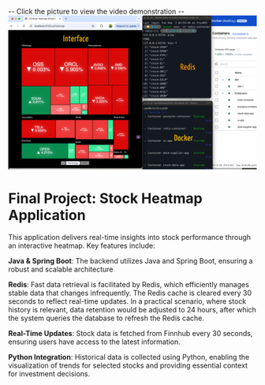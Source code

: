 -- Click the picture to view the video demonstration --
[![App Preview](projectPreview/FinalProject-StockHeatmapPost.png)](https://vimeo.com/manage/videos/1115271799)

**Final Project: Stock Heatmap Application**
=================================
This application delivers real-time insights into stock performance through an interactive heatmap. Key features include:

**Java & Spring Boot**: The backend utilizes Java and Spring Boot, ensuring a robust and scalable architecture

**Redis**: Fast data retrieval is facilitated by Redis, which efficiently manages stable data that changes infrequently. The Redis cache is cleared every 30 seconds to reflect real-time updates. In a practical scenario, where stock history is relevant, data retention would be adjusted to 24 hours, after which the system queries the database to refresh the Redis cache.

**Real-Time Updates**: Stock data is fetched from Finnhub every 30 seconds, ensuring users have access to the latest information.

**Python Integration**: Historical data is collected using Python, enabling the visualization of trends for selected stocks and providing essential context for investment decisions.
